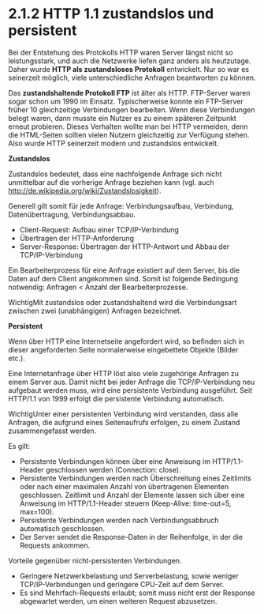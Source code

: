 # 2.1.2 HTTP 1.1 zustandslos und persistent


Bei
 der Entstehung des Protokolls HTTP waren Server längst nicht so 
leistungsstark, und auch die Netzwerke liefen ganz anders als 
heutzutage. Daher wurde **HTTP als zustandsloses Protokoll** entwickelt. Nur so war es seinerzeit möglich, viele unterschiedliche Anfragen beantworten zu können.


Das **zustandshaltende Protokoll FTP** ist älter als HTTP. 
FTP-Server waren sogar schon um 1990 im Einsatz. Typischerweise konnte 
ein FTP-Server früher 10 gleichzeitige Verbindungen bearbeiten. Wenn 
diese Verbindungen belegt waren, dann musste ein Nutzer es zu einem 
späteren Zeitpunkt erneut probieren. Dieses Verhalten wollte man bei 
HTTP vermeiden, denn die HTML-Seiten sollten vielen Nutzern gleichzeitig
 zur Verfügung stehen. Also wurde HTTP seinerzeit modern und zustandslos
 entwickelt.


  

**Zustandslos**  

Zustandslos bedeutet, dass eine nachfolgende Anfrage sich nicht unmittelbar auf die vorherige Anfrage beziehen kann (vgl. auch <http://de.wikipedia.org/wiki/Zustandslosigkeit>).


Generell gilt somit für jede Anfrage: Verbindungsaufbau, Verbindung, Datenübertragung, Verbindungsabbau.



* Client-Request: Aufbau einer TCP/IP-Verbindung
* Übertragen der HTTP-Anforderung
* Server-Response: Übertragen der HTTP-Antwort und Abbau der TCP/IP-Verbindung


Ein Bearbeiterprozess für eine Anfrage existiert auf dem Server, bis 
die Daten auf dem Client angekommen sind. Somit ist folgende Bedingung 
notwendig: Anfragen < Anzahl der Bearbeiterprozesse.




WichtigMit zustandslos oder zustandshaltend wird die Verbindungsart zwischen zwei (unabhängigen) Anfragen bezeichnet.



  

**Persistent**  

Wenn über HTTP eine Internetseite angefordert wird, so befinden sich in 
dieser angeforderten Seite normalerweise eingebettete Objekte (Bilder 
etc.).


Eine Internetanfrage über HTTP löst also viele zugehörige 
Anfragen zu einem Server aus. Damit nicht bei jeder Anfrage die 
TCP/IP-Verbindung neu aufgebaut werden muss, wird eine persistente 
Verbindung ausgeführt. Seit HTTP/1.1 von 1999 erfolgt die persistente 
Verbindung automatisch.




WichtigUnter
 einer persistenten Verbindung wird verstanden, dass alle Anfragen, die 
aufgrund eines Seitenaufrufs erfolgen, zu einem Zustand zusammengefasst 
werden.



Es gilt:



* Persistente Verbindungen können über eine Anweisung im HTTP/1.1-Header geschlossen werden (Connection: close).
* Persistente Verbindungen werden nach Überschreitung eines Zeitlimits
 oder nach einer maximalen Anzahl von übertragenen Elementen 
geschlossen. Zeitlimit und Anzahl der Elemente lassen sich über eine 
Anweisung im HTTP/1.1-Header steuern (Keep-Alive: time-out=5, max=100).
* Persistente Verbindungen werden nach Verbindungsabbruch automatisch geschlossen.
* Der Server sendet die Response-Daten in der Reihenfolge, in der die Requests ankommen.


Vorteile gegenüber nicht-persistenten Verbindungen.



* Geringere Netzwerkbelastung und Serverbelastung, sowie weniger TCP/IP-Verbindungen und geringere CPU-Zeit auf dem Server.
* Es sind Mehrfach-Requests erlaubt; somit muss nicht erst der Response abgewartet werden, um einen weiteren Request abzusetzen.